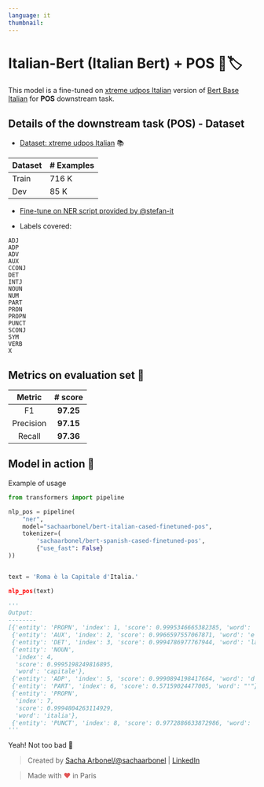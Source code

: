 ```yaml
---
language: it
thumbnail:
---
```


# Italian-Bert  (Italian Bert) + POS 🎃🏷

This model is a fine-tuned on [xtreme udpos Italian](https://huggingface.co/nlp/viewer/?dataset=xtreme&config=udpos.Italian) version of [Bert Base Italian](https://huggingface.co/dbmdz/bert-base-italian-cased) for **POS** downstream task.

## Details of the downstream task (POS) - Dataset

- [Dataset: xtreme udpos Italian](https://huggingface.co/nlp/viewer/?dataset=xtreme&config=udpos.Italian) 📚

| Dataset                | # Examples |
| ---------------------- | ----- |
| Train                  | 716 K |
| Dev                    | 85 K |

- [Fine-tune on NER script provided by @stefan-it](https://raw.githubusercontent.com/stefan-it/fine-tuned-berts-seq/master/scripts/preprocess.py)

- Labels covered:

```
ADJ
ADP
ADV
AUX
CCONJ
DET
INTJ
NOUN
NUM
PART
PRON
PROPN
PUNCT
SCONJ
SYM
VERB
X
```

## Metrics on evaluation set 🧾

|                                                      Metric                                                       |  # score  |
| :------------------------------------------------------------------------------------: | :-------: |
| F1                                       | **97.25**  
| Precision                                | **97.15** | 
| Recall                                   | **97.36** |    

## Model in action 🔨


Example of usage

```python
from transformers import pipeline

nlp_pos = pipeline(
    "ner",
    model="sachaarbonel/bert-italian-cased-finetuned-pos",
    tokenizer=(
        'sachaarbonel/bert-spanish-cased-finetuned-pos',  
        {"use_fast": False}
))


text = 'Roma è la Capitale d'Italia.'

nlp_pos(text)
      
'''
Output:
--------
[{'entity': 'PROPN', 'index': 1, 'score': 0.9995346665382385, 'word': 'roma'},
 {'entity': 'AUX', 'index': 2, 'score': 0.9966597557067871, 'word': 'e'},
 {'entity': 'DET', 'index': 3, 'score': 0.9994786977767944, 'word': 'la'},
 {'entity': 'NOUN',
  'index': 4,
  'score': 0.9995198249816895,
  'word': 'capitale'},
 {'entity': 'ADP', 'index': 5, 'score': 0.9990894198417664, 'word': 'd'},
 {'entity': 'PART', 'index': 6, 'score': 0.57159024477005, 'word': "'"},
 {'entity': 'PROPN',
  'index': 7,
  'score': 0.9994804263114929,
  'word': 'italia'},
 {'entity': 'PUNCT', 'index': 8, 'score': 0.9772886633872986, 'word': '.'}]
'''
```
Yeah! Not too bad 🎉

> Created by [Sacha Arbonel/@sachaarbonel](https://twitter.com/sachaarbonel) | [LinkedIn](https://www.linkedin.com/in/sacha-arbonel)

> Made with <span style="color: #e25555;">&hearts;</span> in Paris

